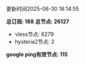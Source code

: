 更新时间2025-06-30 18:14:55

**总订阅: 188**
**总节点: 26127**
- vless节点: 6279
- hysteria2节点: 2

**google ping有效节点: 115**
